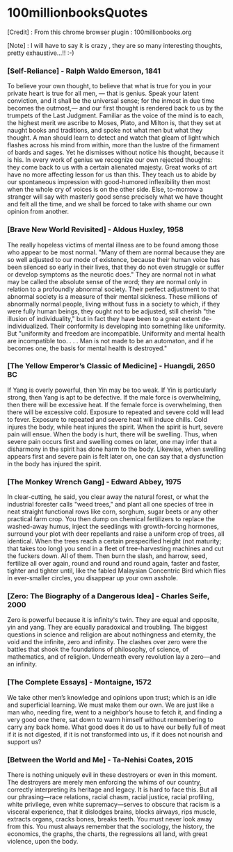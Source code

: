 # 100millionbooksQuotes

[Credit] : From this chrome browser plugin : 100millionbooks.org

[Note] : I will have to say it is crazy , they are so many interesting thoughts, pretty exhaustive...!! :-)

### [Self-Reliance] - Ralph Waldo Emerson, 1841

To believe your own thought, to believe that what is true for you in your private heart is true for all men, — that is genius. 
Speak your latent conviction, and it shall be the universal sense;
for the inmost in due time becomes the outmost,— 
and our first thought is rendered back to us by the trumpets of the Last Judgment. 
Familiar as the voice of the mind is to each, the highest merit we ascribe to Moses, Plato, and Milton is, 
that they set at naught books and traditions, and spoke not what men but what they thought. 
A man should learn to detect and watch that gleam of light which flashes across his mind from within, 
more than the lustre of the firmament of bards and sages. Yet he dismisses without notice his thought, because it is his.
In every work of genius we recognize our own rejected thoughts: they come back to us with a certain alienated majesty. 
Great works of art have no more affecting lesson for us than this. 
They teach us to abide by our spontaneous impression with good-humored inflexibility then most when the whole cry of
voices is on the other side. Else, to-morrow a stranger will say with masterly good sense precisely 
what we have thought and felt all the time, and we shall be forced to take with shame our own opinion from another.


### [Brave New World Revisited] - Aldous Huxley, 1958
The really hopeless victims of mental illness are to be found among those who appear to be most normal. "Many of them are normal because they are so well adjusted to our mode of existence, because their human voice has been silenced so early in their lives, that they do not even struggle or suffer or develop symptoms as the neurotic does." They are normal not in what may be called the absolute sense of the word; they are normal only in relation to a profoundly abnormal society. Their perfect adjustment to that abnormal society is a measure of their mental sickness. These millions of abnormally normal people, living without fuss in a society to which, if they were fully human beings, they ought not to be adjusted, still cherish "the illusion of individuality," but in fact they have been to a great extent de-individualized. Their conformity is developing into something like uniformity. But "uniformity and freedom are incompatible. Uniformity and mental health are incompatible too. . . . Man is not made to be an automaton, and if he becomes one, the basis for mental health is destroyed."


### [The Yellow Emperor’s Classic of Medicine] - Huangdi, 2650 BC
If Yang is overly powerful, then Yin may be too weak. If Yin is particularly strong, then Yang is apt to be defective. If the male force is overwhelming, then there will be excessive heat. If the female force is overwhelming, then there will be excessive cold. Exposure to repeated and severe cold will lead to fever. Exposure to repeated and severe heat will induce chills. Cold injures the body, while heat injures the spirit. When the spirit is hurt, severe pain will ensue. When the body is hurt, there will be swelling. Thus, when severe pain occurs first and swelling comes on later, one may infer that a disharmony in the spirit has done harm to the body. Likewise, when swelling appears first and severe pain is felt later on, one can say that a dysfunction in the body has injured the spirit.

### [The Monkey Wrench Gang] - Edward Abbey, 1975

In clear-cutting, he said, you clear away the natural forest, or what the industrial forester calls "weed trees," and plant all one species of tree in neat straight functional rows like corn, sorghum, sugar beets or any other practical farm crop. You then dump on chemical fertilizers to replace the washed-away humus, inject the seedlings with growth-forcing hormones, surround your plot with deer repellants and raise a uniform crop of trees, all identical. When the trees reach a certain prespecified height (not maturity; that takes too long) you send in a fleet of tree-harvesting machines and cut the fuckers down. All of them. Then burn the slash, and harrow, seed, fertilize all over again, round and round and round again, faster and faster, tighter and tighter until, like the fabled Malaysian Concentric Bird which flies in ever-smaller circles, you disappear up your own asshole.

### [Zero: The Biography of a Dangerous Idea] - Charles Seife, 2000
Zero is powerful because it is infinity's twin. They are equal and opposite, yin and yang. They are equally paradoxical and troubling. The biggest questions in science and religion are about nothingness and eternity, the void and the infinite, zero and infinity. The clashes over zero were the battles that shook the foundations of philosophy, of science, of mathematics, and of religion. Underneath every revolution lay a zero—and an infinity.

### [The Complete Essays] - Montaigne, 1572
We take other men’s knowledge and opinions upon trust; which is an idle and superficial learning. We must make them our own. We are just like a man who, needing fire, went to a neighbor’s house to fetch it, and finding a very good one there, sat down to warm himself without remembering to carry any back home. What good does it do us to have our belly full of meat if it is not digested, if it is not transformed into us, if it does not nourish and support us?

### [Between the World and Me] - Ta-Nehisi Coates, 2015
There is nothing uniquely evil in these destroyers or even in this moment. The destroyers are merely men enforcing the whims of our country, correctly interpreting its heritage and legacy. It is hard to face this. But all our phrasing—race relations, racial chasm, racial justice, racial profiling, white privilege, even white supremacy—serves to obscure that racism is a visceral experience, that it dislodges brains, blocks airways, rips muscle, extracts organs, cracks bones, breaks teeth. You must never look away from this. You must always remember that the sociology, the history, the economics, the graphs, the charts, the regressions all land, with great violence, upon the body.
